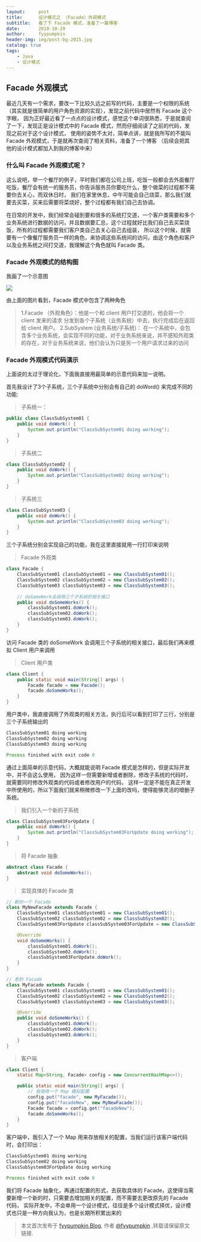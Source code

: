 ```yaml
---
layout:     post
title:      设计模式之 （Facade）外观模式
subtitle:   看了下 Facade 模式，准备了一篇博客
date:       2018-10-29
author:     fyypumpkin
header-img: img/post-bg-2015.jpg
catalog: true
tags:
    - Java
    - 设计模式
---
```


## Facade 外观模式

最近几天有一个需求，要改一下比较久远之前写的代码，主要是一个权限的系统（其实就是很简单的用户角色资源的实现），发现之前代码中居然有 Facade 这个字眼，
因为正好最近看了一点点的设计模式，感觉这个单词很熟悉，于是就查阅了一下，发现正是设计模式中的 Facade 模式，然而仔细阅读了之前的代码，发现之前对于这个设计模式，
使用的姿势不太对，简单点讲，就是我所写的不能叫 Facade 外观模式，于是就再次查阅了相关资料，准备了一个博客 （后续会把其他的设计模式都加入到我的博客中来）

### 什么叫 Facade 外观模式呢？

这么说吧，举一个餐厅的例子，平时我们都在公司上班，吃饭一般都会去外面餐厅吃饭，餐厅会有统一的服务员，你告诉服务员你要吃什么，整个做菜的过程都不需要你去关心，而双休日时，
我们在家里休息，中午可能会自己烧菜，那么我们就要去买菜，买来后需要将菜烧好，整个过程都有我们自己去协调。

在日常的开发中，我们经常会碰到要和很多的系统打交道，一个客户类需要和多个业务系统进行数据的访问，并且数据要汇总，这个过程就好比我们自己去买菜烧饭，所有的过程都需要我们客户类自己去关心自己去组装，
所以这个时候，就需要有一个像餐厅服务员一样的角色，来协调这些系统间的访问，由这个角色和客户以及业务系统之间打交道，我理解这个角色就叫 Facade 类。

### Facade 外观模式的结构图

我画了一个示意图

![](/assets/img/2018-10-29-Facade.png)

由上面的图片看到，Facade 模式中包含了两种角色

> 1.Facade （外观角色）：他是一个和 client 用户打交道的，他会将一个 client 发来的请求 分发到各个子系统（业务系统）中去，执行完成后在返回给 client 用户。
> 2.SubSystem (业务系统/子系统)： 在一个系统中，会包含多个业务系统，会实现不同的功能，对于业务系统来说，并不感知外观类的存在，对于业务系统来说，他们会认为只是另一个用户请求过来的访问

### Facade 外观模式代码演示

上面说的太过于理论化，下面我直接用最简单的示意代码来加一说明。

首先我设计了3个子系统，三个子系统中分别会有自己的 doWord() 来完成不同的功能:

> 子系统一：

```java
public class ClassSubSystem01 {
    public void doWork() {
        System.out.println("ClassSubSystem01 doing working");
    }
}
```

> 子系统二

```java
class ClassSubSystem02 {
    public void doWork() {
        System.out.println("ClassSubSystem02 doing working");
    }
}
```

> 子系统三

```java
class ClassSubSystem03 {
    public void doWork() {
        System.out.println("ClassSubSystem03 doing working");
    }
}
```

三个子系统分别会实现自己的功能，我在这里直接就用一行打印来说明

> Facade 外观类

```java
class Facade {
    ClassSubSystem01 classSubSystem01 = new ClassSubSystem01();
    ClassSubSystem02 classSubSystem02 = new ClassSubSystem02();
    ClassSubSystem03 classSubSystem03 = new ClassSubSystem03();
    
    // doSomeWork会调用三个子系统的相关接口
    public void doSomeWorks() {
        classSubSystem01.doWork();
        classSubSystem02.doWork();
        classSubSystem03.doWork();
    }
}
```

访问 Facade 类的 doSomeWork 会调用三个子系统的相关接口，最后我们再来模拟 Client 用户来调用

> Client 用户类

```java
class Client {
    public static void main(String[] args) {
        Facade facade = new Facade();
        facade.doSomeWorks();
    }
}
``` 

用户类中，我直接调用了外观类的相关方法，执行后可以看到打印了三行，分别是三个子系统输出的

```java
ClassSubSystem01 doing working
ClassSubSystem02 doing working
ClassSubSystem03 doing working

Process finished with exit code 0
```

通过上面简单的示意代码，大概就能说明 Facade 模式是怎样的，但是实际开发中，并不会这么使用，
因为这样一但需要新增或者删除，修改子系统的代码时，就需要同时修改外观类的代码或者修改用户的代码，
这样一定是不能在真正开发中所使用的，所以下面我们就来稍微修改一下上面的改吗，使得能够灵活的增删子系统。

> 我们引入一个新的子系统

```java
class ClassSubSystem03ForUpdate {
    public void doWork() {
        System.out.println("ClassSubSystem03ForUpdate doing working");
    }
}
```

> 将 Facade 抽象

```java
abstract class Facade {
    abstract void doSomeWorks();
}
```

> 实现具体的 Facade 类

```java
// 新的一个 Facade
class MyNewFacade extends Facade {
    ClassSubSystem01 classSubSystem01 = new ClassSubSystem01();
    ClassSubSystem02 classSubSystem02 = new ClassSubSystem02();
    ClassSubSystem03ForUpdate classSubSystem03ForUpdate = new ClassSubSystem03ForUpdate();

    @Override
    void doSomeWorks() {
        classSubSystem01.doWork();
        classSubSystem02.doWork();
        classSubSystem03ForUpdate.doWork();
    }
}

// 老的 Facade
class MyFacade extends Facade {
    ClassSubSystem01 classSubSystem01 = new ClassSubSystem01();
    ClassSubSystem02 classSubSystem02 = new ClassSubSystem02();
    ClassSubSystem03 classSubSystem03 = new ClassSubSystem03();

    @Override
    public void doSomeWorks() {
        classSubSystem01.doWork();
        classSubSystem02.doWork();
        classSubSystem03.doWork();
    }
}
```

> 客户端

```java
class Client {
    static Map<String, Facade> config = new ConcurrentHashMap<>();

    public static void main(String[] args) {
        // 我使用一个 Map 模拟配置 
        config.put("facade", new MyFacade());
        config.put("facadeNew", new MyNewFacade());
        Facade facade = config.get("facadeNew");
        facade.doSomeWorks();
    }
}
```

客户端中，我引入了一个 Map 用来存放相关的配置，当我们运行该客户端代码时，会打印出：

```java
ClassSubSystem01 doing working
ClassSubSystem02 doing working
ClassSubSystem03ForUpdate doing working

Process finished with exit code 0
```

我们将 Facade 抽象化，再通过配置的形式，去获取具体的 Facade，这使得当需要新增一个新的时，只需要去增加相关的配置，而不需要去更改原先的 Facade 代码，
实际开发中，不会单用一个设计模式，往往是多个设计模式择优，设计模式也只是一种方向我认为，也是长期所积累出来的

> 本文首次发布于 [fyypumpkin Blog](http://fyypumpkin.github.io), 作者 [@fyypumpkin](http://github.com/fyypumpkin) ,转载请保留原文链接.

